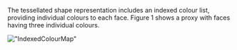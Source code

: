 The tessellated shape representation includes an indexed colour list, providing individual colours to each face. Figure 1 shows a proxy with faces having three individual colours.

!["IndexedColourMap"](../../figures/examples/tessellation_indexed_colours.png "Figure 1 &mdash; Tessellation with indexed colours for faces")